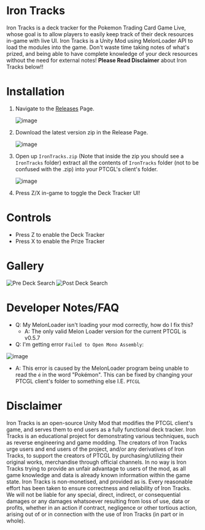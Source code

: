 # Iron Tracks
Iron Tracks is a deck tracker for the Pokemon Trading Card Game Live, whose goal is to allow players to easily keep track of their deck resources in-game with live UI.
Iron Tracks is a Unity Mod using MelonLoader API to load the modules into the game. Don't waste time taking notes of what's prized, and being able to have complete knowledge of your deck resources without the need for external notes!
**Please Read Disclaimer** about Iron Tracks below!!

# Installation
1. Navigate to the [Releases](https://github.com/Bratah123/IronTracks/releases) Page.

   ![image](https://github.com/Bratah123/IronTracks/assets/58405975/7df72072-6bca-4833-9bd6-046b4fa24807)

2. Download the latest version zip in the Release Page.

   ![image](https://github.com/Bratah123/IronTracks/assets/58405975/d877e7b2-9a2b-4811-9402-952b5df53c73)

3. Open up `IronTracks.zip` (Note that inside the zip you should see a `IronTracks` folder) extract all the contents of `IronTracks` folder (not to be confused with the .zip) into your PTCGL's client's folder.

   ![image](https://github.com/Bratah123/IronTracks/assets/58405975/790d7087-eea0-4d80-9ddc-3473650bf600)

4. Press Z/X in-game to toggle the Deck Tracker UI!

# Controls
- Press Z to enable the Deck Tracker
- Press X to enable the Prize Tracker

# Gallery
![Pre Deck Search](https://github.com/Bratah123/IronTracks/assets/58405975/0b6e2704-aedb-479f-b735-dcf4382e95c7)
![Post Deck Search](https://github.com/Bratah123/IronTracks/assets/58405975/56a0d6b8-02cd-4521-a57e-29ca76cecf30)

# Developer Notes/FAQ
- Q: My MelonLoader isn't loading your mod correctly, how do I fix this?
  - A: The only valid Melon Loader version for the current PTCGL is v0.5.7
- Q: I'm getting error `Failed to Open Mono Assembly`:

![image](https://github.com/Bratah123/IronTracks/assets/58405975/165a0838-21e5-45f9-b255-588e24b1a493)
  - A: This error is caused by the MelonLoader program being unable to read the `é` in the word "Pokémon". This can be fixed by changing your PTCGL client's folder to something else I.E. `PTCGL`

# Disclaimer
Iron Tracks is an open-source Unity Mod that modifies the PTCGL client's game, and serves them to end users as a fully functional deck tracker. Iron Tracks is an educational project for demonstrating various techniques, such as reverse engineering and game modding.
The creators of Iron Tracks urge users and end users of the project, and/or any derivatives of Iron Tracks, to support the creators of PTCGL by purchasing/utilizing their original works, merchandise through official channels. In no way is Iron Tracks trying to provide an unfair advantage to users of the mod, as all game knowledge and data is already known information within the game state. Iron Tracks is non-monetised, and provided as is. Every reasonable effort has been taken to ensure correctness and reliability of Iron Tracks. We will not be liable for any special, direct, indirect, or consequential damages or any damages whatsoever resulting from loss of use, data or profits, whether in an action if contract, negligence or other tortious action, arising out of or in connection with the use of Iron Tracks (in part or in whole).
